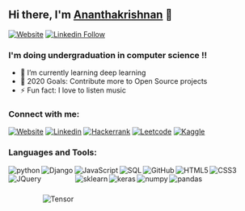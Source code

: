 ## Hi there, I'm [Ananthakrishnan][website] 👋

[![Website](https://img.shields.io/website?label=portfolio&style=for-the-badge&url=https%3A%2F%2Fportfolio-ananthan.herokuapp.com)](https://portfolio-ananthan.herokuapp.com)
[![Linkedin Follow](https://img.shields.io/badge/LinkedIn-0077B5?style=for-the-badge&logo=linkedin&logoColor=white)](https://www.linkedin.com/in/ananthakrishnan-a-s-2a69a3190/)

### I'm doing undergraduation in computer science !!

- 🌱 I’m currently learning deep learning
- 🥅 2020 Goals: Contribute more to Open Source projects
- ⚡ Fun fact: I love to listen music

### Connect with me:

[![Website](https://img.shields.io/website?label=portfolio&style=for-the-badge&url=https%3A%2F%2Fportfolio-ananthan.herokuapp.com)](https://portfolio-ananthan.herokuapp.com)
[![Linkedin](https://img.shields.io/badge/LinkedIn-0077B5?style=for-the-badge&logo=linkedin&logoColor=white)](https://www.linkedin.com/in/ananthakrishnan-a-s-2a69a3190/)
[![Hackerrank](https://img.shields.io/badge/-Hackerrank-2EC866?style=for-the-badge&logo=HackerRank&logoColor=white)](https://www.hackerrank.com/ananthan123)
[![Leetcode](https://img.shields.io/badge/-LeetCode-FFA116?style=for-the-badge&logo=LeetCode&logoColor=black)](https://leetcode.com/ananthanananthan/)
[![Kaggle](https://img.shields.io/badge/Kaggle-20BEFF?style=for-the-badge&logo=Kaggle&logoColor=white)](https://www.kaggle.com/ananthan123)
<br />

### Languages and Tools:


[<img align="left" alt="python"  src="https://img.shields.io/badge/Python-FFD43B?style=for-the-badge&logo=python&logoColor=darkgreen" />][website]
[<img align="left" alt="Django"  src="https://img.shields.io/badge/Django-092E20?style=for-the-badge&logo=django&logoColor=green" />][website]
[<img align="left" alt="JavaScript" src="https://img.shields.io/badge/JavaScript-F7DF1E?style=for-the-badge&logo=javascript&logoColor=black" />][website]
[<img align="left" alt="SQL"  src="https://img.shields.io/badge/MySQL-00000F?style=for-the-badge&logo=mysql&logoColor=white" />][website]
[<img align="left" alt="GitHub" src="https://img.shields.io/badge/GitHub-100000?style=for-the-badge&logo=github&logoColor=white" />][github]
[<img align="left" alt="HTML5"  src="https://img.shields.io/badge/HTML5-E34F26?style=for-the-badge&logo=html5&logoColor=white" />][website]
[<img align="left" alt="CSS3" src="https://img.shields.io/badge/CSS3-1572B6?style=for-the-badge&logo=css3&logoColor=white" />][website]
[<img align="left" alt="JQuery"  src="https://img.shields.io/badge/jQuery-0769AD?style=for-the-badge&logo=jquery&logoColor=white" />][website]
[<img align="left" alt="Tensor" style="margin-top:40px"  src="https://img.shields.io/badge/TensorFlow-FF6F00?style=for-the-badge&logo=TensorFlow&logoColor=white" />][website]
[<img align="left" alt="sklearn"  src="https://img.shields.io/badge/scikit_learn-F7931E?style=for-the-badge&logo=scikit-learn&logoColor=white" />][website]
[<img align="left" alt="keras"  src="https://img.shields.io/badge/Keras-D00000?style=for-the-badge&logo=Keras&logoColor=white" />][website]
[<img align="left" alt="numpy"  src="https://img.shields.io/badge/Numpy-777BB4?style=for-the-badge&logo=numpy&logoColor=white" />][website]
[<img align="left" alt="pandas"  src="https://img.shields.io/badge/Pandas-2C2D72?style=for-the-badge&logo=pandas&logoColor=white" />][website]

[website]: https://portfolio-ananthan.herokuapp.com
[linkedin]: https://www.linkedin.com/in/ananthakrishnan-a-s-2a69a3190/
[hackerrank]: https://www.hackerrank.com/ananthan123
[leetcode]: https://leetcode.com/ananthanananthan/
[kaggle]: https://www.kaggle.com/ananthan123
[github]: https://github.com/ananthan-123
